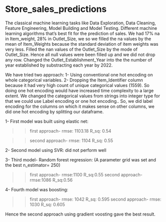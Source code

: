 # Store_sales_predictions
The classical machine learning tasks like Data Exploration, Data Cleaning, Feature Engineering, Model Building and Model Testing. Different machine learning algorithms that’s best fit for the prediction of sales.
We had 17% na in Item_weight, 28% in Outlet_Size, we so we filled the na values by the mean of Item_Weights because the standard deviation of item weights was very less.
Filled the nan values of the Outlet_Size by the mode of Outlet_Size.
Hence all null values were been filled up and we did not drop any row.
Changed the Outlet_Establishment_Year into the the number of year established by substracting each year by 2022.

We have tried two approach:
1- Using conventional one hot encoding on whole categorical variables.
2- Dropping the Item_Identifier column because it had very high count of unique categorical values (1559). So doing one hot encoding would have increased time complexity to a large extent.
We changed the categorical values from strings into integer type for that we could use Label encoding or one hot encoding..
So, we did label encoding for the columns on which it makes sense on other columns, we did one hot encoding by splitting our dataframe.

1- First model was built using elastic net: 
>> first approach-     rmse: 1103.18
                    R_sq:  0.54

>> second approach-   rmse: 1104
                   R_sq: 0.55

2- Second model using SVR:
did not perform well

3- Third model- Random forest regression:
(A parameter grid was set and the best n_estimator= 250)
>> first approach-  rmse:1100
                 R_sq:0.55
>> second approach- rmse:1086
                  R_sq:0.56
                  
4- Fourth model was boosting:
>> first approach- rmse: 1042
                R_sq: 0.595
>> second approach- rmse: 1030
                 R_sq: 0.605

Hence the second approach using gradient voosting gave the best result.
